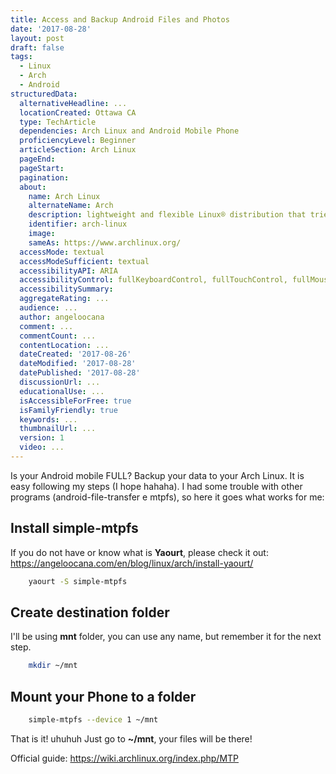 ```yaml
---
title: Access and Backup Android Files and Photos
date: '2017-08-28'
layout: post
draft: false
tags:
  - Linux
  - Arch
  - Android
structuredData:
  alternativeHeadline: ...
  locationCreated: Ottawa CA
  type: TechArticle
  dependencies: Arch Linux and Android Mobile Phone
  proficiencyLevel: Beginner
  articleSection: Arch Linux
  pageEnd:
  pageStart:
  pagination:
  about:
    name: Arch Linux
    alternateName: Arch
    description: lightweight and flexible Linux® distribution that tries to Keep It Simple.
    identifier: arch-linux
    image:
    sameAs: https://www.archlinux.org/
  accessMode: textual
  accessModeSufficient: textual
  accessibilityAPI: ARIA
  accessibilityControl: fullKeyboardControl, fullTouchControl, fullMouseControl
  accessibilitySummary:
  aggregateRating: ...
  audience: ...
  author: angeloocana
  comment: ...
  commentCount: ...
  contentLocation: ...
  dateCreated: '2017-08-26'
  dateModified: '2017-08-28'
  datePublished: '2017-08-28'
  discussionUrl: ...
  educationalUse: ...
  isAccessibleForFree: true
  isFamilyFriendly: true
  keywords: ...  
  thumbnailUrl: ...
  version: 1
  video: ...
---
```


Is your Android mobile FULL? Backup your data to your Arch Linux.
It is easy following my steps (I hope hahaha).
I had some trouble with other programs (android-file-transfer e mtpfs),
so here it goes what works for me:


## Install simple-mtpfs
If you do not have or know what is **Yaourt**, please check it out:
https://angeloocana.com/en/blog/linux/arch/install-yaourt/

```bash
    yaourt -S simple-mtpfs
```

## Create destination folder
I'll be using **mnt** folder, you can use any name, but remember it for the next step.
```bash
    mkdir ~/mnt
```

## Mount your Phone to a folder
```bash
    simple-mtpfs --device 1 ~/mnt
```

That is it! uhuhuh
Just go to **~/mnt**, your files will be there!


Official guide: https://wiki.archlinux.org/index.php/MTP
